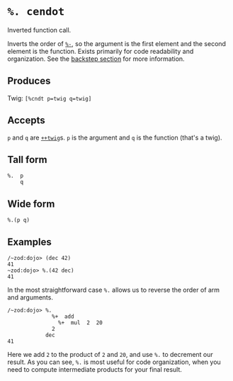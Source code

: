 `%. cendot`
===========

Inverted function call.

Inverts the order of [`%-`](), so the argument is the first
element and the second element is the function. Exists primarily
for code readability and organization. See the [backstep
section]() for more information.

Produces
--------

Twig: `[%cndt p=twig q=twig]`

Accepts
-------

`p` and `q` are [`++twig`]()s. `p` is the argument and `q` is the function (that's a twig).

Tall form
---------

    %.  p
        q

Wide form
---------

    %.(p q)

Examples
--------

    /~zod:dojo> (dec 42)
    41
    ~zod:dojo> %.(42 dec)
    41

In the most straightforward case `%.` allows us to reverse the order of
arm and arguments.

    /~zod:dojo> %.
                  %+  add
                    %+  mul  2  20
                  2
                dec
    41

Here we add `2` to the product of `2` and `20`, and use `%.` to
decrement our result. As you can see, `%.` is most useful for code
organization, when you need to compute intermediate products for your
final result.
